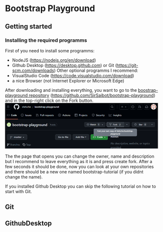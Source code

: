 # Bootstrap Playground

## Getting started
### Installing the required programms

First of you need to install some programms:
- NodeJS (https://nodejs.org/en/download)
- Github Desktop (https://desktop.github.com) or Git (https://git-scm.com/downloads)
Other optional programms I recommend:
- VisualStudio Code (https://code.visualstudio.com/download)
- a nice Browser (not Internet Explorer or Microsoft Edge)

After downloading and installing everything, you want to go to the [boostrap-playground repository](https://github.com/SirSaibot/bootstrap-playground) (https://github.com/SirSaibot/bootstrap-playground) and in the top-right click on the Fork button.
![image of button](readme-img/Fork.png)

The the page that opens you can change the owner, name and description but I recommend to leave everything as it is and press create fork.
After a few seconds it should be done, now you can look at your own repositories and there should be a new one named bootstrap-tutorial (if you didnt change the name).

If you installed Github Desktop you can skip the following tutorial on how to start with Git.

## Git
## GithubDesktop
